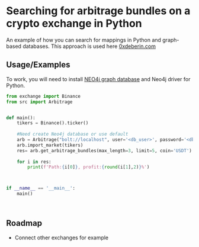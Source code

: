 
# Searching for arbitrage bundles on a crypto exchange in Python

An example of how you can search for mappings in Python and graph-based databases. This approach is used here [0xdeberin.com](http://0xdeberin.com)


## Usage/Examples
To work, you will need to install [NEO4j graph database](https://neo4j.com/) and Neo4j driver for Python.


```Python
from exchange import Binance
from src import Arbitrage


def main():
    tikers = Binance().ticker()
    
    #Need create Neo4j database or use default
    arb = Arbitrage("bolt://localhost", user='<db_user>', password='<db_password>', database='neo4j')
    arb.import_market(tikers)
    res= arb.get_arbitrage_bundles(max_length=3, limit=5, coin='USDT')
    
    for i in res:
        print(f'Path:{i[0]}, profit:{round(i[1],2)}%')



if __name__ == '__main__':
    main()
    
    
```


## Roadmap

- Connect other exchanges for example

